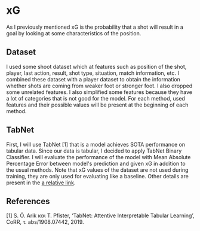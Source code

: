 # xG
As I previously mentioned xG is the probability that a shot will result in a goal by looking at some characteristics of the position.

## Dataset

I used some shoot dataset which at features such as position of the shot, player, last action, result, shot type, situation, match information, etc. I combined these dataset with a player dataset to obtain the information whether shots are coming from weaker foot or stronger foot. I also dropped some unrelated features. I also simplified some features because they have a lot of categories that is not good for the model.
For each method, used features and their possible values will be present at the beginning of each method.
## TabNet
First, I will use TabNet [1] that is a model achieves SOTA performance on tabular data. Since our data is tabular, I decided to apply TabNet Binary Classifier. I will evaluate the performance of the model with Mean Absolute Percentage Error between model's prediction and given xG in addition to the usual methods. Note that xG values of the dataset are not used during training, they are only used for evaluating like a baseline.
Other details are present in the [a relative link](xG_prediction_with_TabNet).
## References
[1] S. Ö. Arik και T. Pfister, ‘TabNet: Attentive Interpretable Tabular Learning’, CoRR, τ. abs/1908.07442, 2019.
